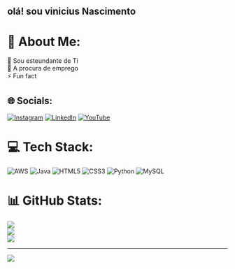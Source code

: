## olá! sou vinicius Nascimento

# 💫 About Me:
🔭 Sou esteundante de Ti<br>👯 A procura de emprego <br>⚡ Fun fact


## 🌐 Socials:
[![Instagram](https://img.shields.io/badge/Instagram-%23E4405F.svg?logo=Instagram&logoColor=white)](https://www.instagram.com/vinicius__________0/) [![LinkedIn](https://img.shields.io/badge/LinkedIn-%230077B5.svg?logo=linkedin&logoColor=white)](https://www.linkedin.com/in/vinicius-silva-160194271/) [![YouTube](https://img.shields.io/badge/YouTube-%23FF0000.svg?logo=YouTube&logoColor=white)](https://www.youtube.com/channel/UCMbt3Sa919sHRRXLrz7xmmg) 

# 💻 Tech Stack:
![AWS](https://img.shields.io/badge/AWS-%23FF9900.svg?style=for-the-badge&logo=amazon-aws&logoColor=white) ![Java](https://img.shields.io/badge/java-%23ED8B00.svg?style=for-the-badge&logo=openjdk&logoColor=white) ![HTML5](https://img.shields.io/badge/html5-%23E34F26.svg?style=for-the-badge&logo=html5&logoColor=white) ![CSS3](https://img.shields.io/badge/css3-%231572B6.svg?style=for-the-badge&logo=css3&logoColor=white) ![Python](https://img.shields.io/badge/python-3670A0?style=for-the-badge&logo=python&logoColor=ffdd54) ![MySQL](https://img.shields.io/badge/mysql-%2300000f.svg?style=for-the-badge&logo=mysql&logoColor=white)
# 📊 GitHub Stats:
![](https://github-readme-stats.vercel.app/api?username=vinicius1703&theme=algolia&hide_border=false&include_all_commits=true&count_private=true)<br/>
![](https://github-readme-streak-stats.herokuapp.com/?user=vinicius1703&theme=algolia&hide_border=false)<br/>
![](https://github-readme-stats.vercel.app/api/top-langs/?username=vinicius1703&theme=algolia&hide_border=false&include_all_commits=true&count_private=true&layout=compact)

---
[![](https://visitcount.itsvg.in/api?id=vinicius1703&icon=0&color=0)](https://visitcount.itsvg.in)

<!-- Proudly created with GPRM ( https://gprm.itsvg.in ) -->
